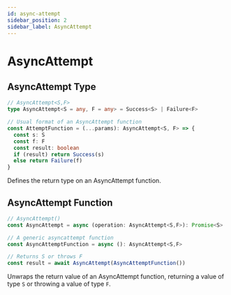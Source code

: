 ```yaml
---
id: async-attempt
sidebar_position: 2
sidebar_label: AsyncAttempt
---
```


# AsyncAttempt

## AsyncAttempt Type

```typescript
// AsyncAttempt<S,F>
type AsyncAttempt<S = any, F = any> = Success<S> | Failure<F>

// Usual format of an AsyncAttempt function
const AttemptFunction = (...params): AsyncAttempt<S, F> => {
  const s: S
  const f: F
  const result: boolean
  if (result) return Success(s)
  else return Failure(f)
}
```

Defines the return type on an AsyncAttempt function.

## AsyncAttempt Function

```typescript
// AsyncAttempt()
const AsyncAttempt = async (operation: AsyncAttempt<S,F>): Promise<S>

// A generic asyncattempt function
const AsyncAttemptFunction = async (): AsyncAttempt<S,F>

// Returns S or throws F
const result = await AsyncAttempt(AsyncAttemptFunction())
```

Unwraps the return value of an AsyncAttempt function, returning a value of type `S` or throwing a value of type `F`.
